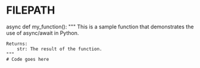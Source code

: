 # FILEPATH
async def my_function():
    """
    This is a sample function that demonstrates the use of async/await in Python.

    Returns:
        str: The result of the function.
    """
    # Code goes here
